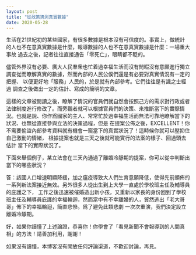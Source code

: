 ```yaml
---
layout: post
title: "從政策猜測真實數據"
date: 2020-05-28
---
```


生活在21世紀初的某些國家，有很多數據是根本沒有可信度的。事實上，做統計的人也不在意真實數據是什麼，報導數據的人也不在意真實數據是什麼：一場重大事故
過去之後，記者往往直接通告「零死亡」，眼睛都不眨的。

儘管外界沒有必要、廣大人民羣衆也忙着過幸福生活而沒有閒暇沒有意願進行獨立調查從而瞭解真實的數據，然而內部的人民公僕們還是有必要對真實情況有一定的把握、
以便更好地「服務」人民的，於是就有內部參考。它們往往是有識之士經過
調查之後做出一定的估計、寫成的簡明的文章。

這樣的文章被閱讀之後，瞭解了情況的官員們就自然會按照己方的需求對行政或者法律制度進行修改了。而旁觀者就可以根據官員們的決策、來推斷當下的實際情況。也就是說、你作爲國家的主人、常常忙於過幸福生活而無法可靠地瞭解當下的狀況、也無從直接參與立法的決策過程，但是
在提案公佈之後，EXCELLENT！你不需要偷盜內部參考資料就有機會一窺當下的真實狀況了！這時候你就可以壓抑住自己激動的情緒，
根據提案也就是三天之後就可能實行的法案的樣子、回過頭去估計
當下的實際狀況了。

下面來舉個例子，某立法會在三天內通過了離婚冷靜期的提案，你可以從中判斷出當下的哪些狀況？

答：該國人口增速明顯降緩，加之瘟疫導致大人們生育意願降低，使得先前頒佈的一系列新法案接近無效。另外很多人從出生到上大學一直處於學校班主任及輔導員的庇護之下，
工作之後迅速被催婚造出新小孩，又重新以家長的身份回到了學校班主任及輔導員庇護的幸福輪迴，然而當中有不幸離婚的人，貿然逃出「老大哥哥」佈下的幸福輪迴，簡直悲慘。爲了避免此類悲劇
一次次重演，我們決定設立離婚冷靜期。

好，如果你讀懂了上述論證，恭喜你！你學會了「看見新聞不會報導到的人間真相」的方法！請善加利用，謝謝！

如果沒有讀懂，本博客沒有開放任何評論渠道，不歡迎討論，再見。
